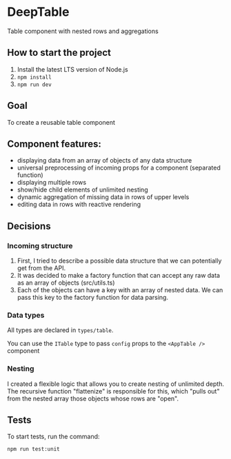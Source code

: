# DeepTable

Table component with nested rows and aggregations

## How to start the project

1. Install the latest LTS version of Node.js
2. `npm install`
3. `npm run dev`

## Goal

To create a reusable table component

## Component features:

* displaying data from an array of objects of any data structure
* universal preprocessing of incoming props for a component (separated function)
* displaying multiple rows
* show/hide child elements of unlimited nesting
* dynamic aggregation of missing data in rows of upper levels
* editing data in rows with reactive rendering

## Decisions

### Incoming structure

1. First, I tried to describe a possible data structure that we can potentially get from the API.
2. It was decided to make a factory function that can accept any raw data as an array of objects (src/utils.ts)
3. Each of the objects can have a key with an array of nested data. We can pass this key to the factory function for
   data parsing.

### Data types

All types are declared in `types/table`.

You can use the `ITable` type to pass `config` props to the `<AppTable />` component

### Nesting

I created a flexible logic that allows you to create nesting of unlimited depth. The recursive function "flattenize" is
responsible for this, which "pulls out" from the nested array those objects whose rows are "open".

## Tests

To start tests, run the command:

`npm run test:unit`